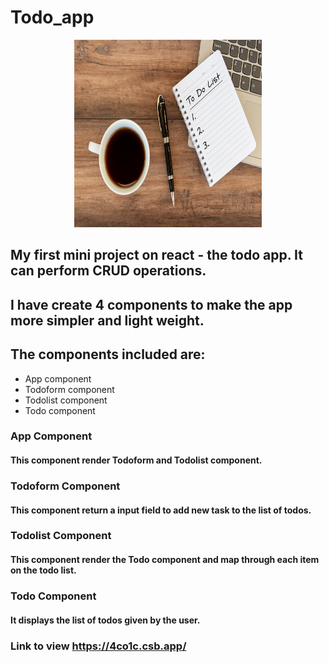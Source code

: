# Todo_app

<p align="center"><img src ="todo.jpg" width="300" height="300"></p>

## My first mini project on react - the todo app. It can perform CRUD operations.

## I have create 4 components to make the app more simpler and light weight.

## The components included are:
 
 * App component 
 * Todoform component 
 * Todolist component 
 * Todo component 
 
### App Component

#### This component render Todoform and Todolist component.

### Todoform Component

#### This component return a input field to add new task to the list of todos.

### Todolist Component

#### This component render the Todo component and map through each item on the todo list.

### Todo Component

#### It displays the list of todos given by the user.

### Link to view https://4co1c.csb.app/
